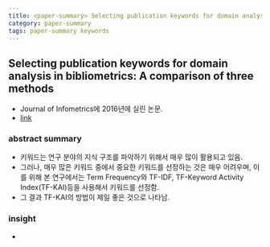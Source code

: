 ```yaml
---
title: <paper-summary> Selecting publication keywords for domain analysis in bibliometrics - A comparison of three methods
category: paper-summary
tags: paper-summary keywords
---
```


## Selecting publication keywords for domain analysis in bibliometrics: A comparison of three methods

- Journal of Infometrics에 2016년에 실린 논문. 
- [link](https://www.sciencedirect.com/science/article/pii/S175115771600002X)

### abstract summary 

- 키워드는 연구 분야의 지식 구조를 파악하기 위해서 매우 많이 활용되고 있음. 
- 그러나, 매우 많은 키워드 중에서 중요한 키워드를 선정하는 것은 매우 어려우며, 이를 위해 본 연구에서는 Term Frequency와 TF-IDF, TF-Keyword Activity Index(TF-KAI)등을 사용해서 키워드를 선정함. 
- 그 결과 TF-KAI의 방법이 제일 좋은 것으로 나타남. 

### insight

- 